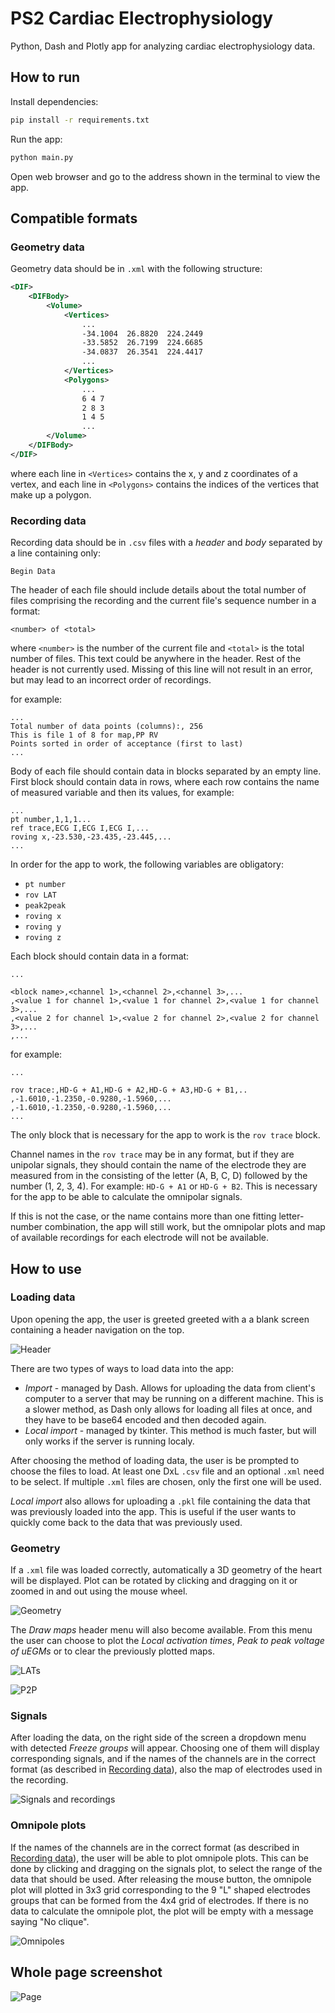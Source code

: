 # PS2 Cardiac Electrophysiology

Python, Dash and Plotly app for analyzing cardiac electrophysiology data.

## How to run

Install dependencies:

```bash
pip install -r requirements.txt
```

Run the app:

```bash
python main.py
```

Open web browser and go to the address shown in the terminal to view the app.

## Compatible formats

### Geometry data

Geometry data should be in `.xml` with the following structure:

```xml
<DIF>
    <DIFBody>
        <Volume>
            <Vertices>
                ...
                -34.1004  26.8820  224.2449
                -33.5852  26.7199  224.6685
                -34.0837  26.3541  224.4417
                ...
            </Vertices>
            <Polygons>
                ...
                6 4 7
                2 8 3
                1 4 5
                ...
        </Volume>
    </DIFBody>
</DIF>
```

where each line in `<Vertices>` contains the x, y and z coordinates of a vertex, and each line in `<Polygons>` contains the indices of the vertices that make up a polygon.

### Recording data

Recording data should be in `.csv` files with a _header_ and _body_ separated by a line containing only:

```csv
Begin Data
```

The header of each file should include details about the total number of files comprising the recording and the current file's sequence number in a format:

```csv
<number> of <total>
```

where `<number>` is the number of the current file and `<total>` is the total number of files. This text could be anywhere in the header. Rest of the header is not currently used. Missing of this line will not result in an error, but may lead to an incorrect order of recordings.

for example:

```csv
...
Total number of data points (columns):, 256
This is file 1 of 8 for map,PP RV
Points sorted in order of acceptance (first to last)
...
```

Body of each file should contain data in blocks separated by an empty line. First block should contain data in rows, where each row contains the name of measured variable and then its values, for example:

```csv
...
pt number,1,1,1...
ref trace,ECG I,ECG I,ECG I,...
roving x,-23.530,-23.435,-23.445,...
...
```

In order for the app to work, the following variables are obligatory:

- `pt number`
- `rov LAT`
- `peak2peak`
- `roving x`
- `roving y`
- `roving z`

Each block should contain data in a format:

```csv
...

<block name>,<channel 1>,<channel 2>,<channel 3>,...
,<value 1 for channel 1>,<value 1 for channel 2>,<value 1 for channel 3>,...
,<value 2 for channel 1>,<value 2 for channel 2>,<value 2 for channel 3>,...
,...
```

for example:

```csv
...

rov trace:,HD-G + A1,HD-G + A2,HD-G + A3,HD-G + B1,..
,-1.6010,-1.2350,-0.9280,-1.5960,...
,-1.6010,-1.2350,-0.9280,-1.5960,...
...
```

The only block that is necessary for the app to work is the `rov trace` block.

Channel names in the `rov trace` may be in any format, but if they are unipolar signals, they should contain the name of the electrode they are measured from in the consisting of the letter (A, B, C, D) followed by the number (1, 2, 3, 4). For example: `HD-G + A1` or `HD-G + B2`. This is necessary for the app to be able to calculate the omnipolar signals.

If this is not the case, or the name contains more than one fitting letter-number combination, the app will still work, but the omnipolar plots and map of available recordings for each electrode will not be available.

## How to use

### Loading data

Upon opening the app, the user is greeted greeted with a a blank screen containing a header navigation on the top.

![Header](screenshots/header.png)

There are two types of ways to load data into the app:

- _Import_ - managed by Dash. Allows for uploading the data from client's computer to a server that may be running on a different machine. This is a slower method, as Dash only allows for loading all files at once, and they have to be base64 encoded and then decoded again.
- _Local import_ - managed by tkinter. This method is much faster, but will only works if the server is running localy.

After choosing the method of loading data, the user is be prompted to choose the files to load. At least one DxL `.csv` file and an optional `.xml` need to be select. If multiple `.xml` files are chosen, only the first one will be used.

_Local import_ also allows for uploading a `.pkl` file containing the data that was previously loaded into the app. This is useful if the user wants to quickly come back to the data that was previously used.

### Geometry

If a `.xml` file was loaded correctly, automatically a 3D geometry of the heart will be displayed. Plot can be rotated by clicking and dragging on it or zoomed in and out using the mouse wheel.

![Geometry](screenshots/geometry.png)

The _Draw maps_ header menu will also become available. From this menu the user can choose to plot the _Local activation times_, _Peak to peak voltage of uEGMs_ or to clear the previously plotted maps.

![LATs](screenshots/LATs.png)

![P2P](screenshots/P2P.png)

### Signals

After loading the data, on the right side of the screen a dropdown menu with detected _Freeze groups_ will appear. Choosing one of them will display corresponding signals, and if the names of the channels are in the correct format (as described in [Recording data](#recording-data)), also the map of electrodes used in the recording.

![Signals and recordings](screenshots/signals.png)

### Omnipole plots

If the names of the channels are in the correct format (as described in [Recording data](#recording-data)), the user will be able to plot omnipole plots. This can be done by clicking and dragging on the signals plot, to select the range of the data that should be used. After releasing the mouse button, the omnipole plot will plotted in 3x3 grid corresponding to the 9 "L" shaped electrodes groups that can be formed from the 4x4 grid of electrodes. If there is no data to calculate the omnipole plot, the plot will be empty with a message saying "No clique".

![Omnipoles](screenshots/omnipoles.png)

## Whole page screenshot

![Page](screenshots/page.jpeg)
